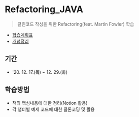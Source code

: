 # Refactoring_JAVA
> 클린코드 작성을 위한 Refactoring(feat. Martin Fowler) 학습
* [학습계획표](https://docs.google.com/spreadsheets/d/1E4ZqrEOs7lTRJ1yqNe3xeu9PbDd3iUH4lcl7oTyWWlg/edit?usp=sharing)
* [개념정리](https://www.notion.so/Refactoring-f233fd74305c4689ba95e44399004a13)
## 기간
* '20. 12. 17.(목) ~ 12. 29.(화)
## 학습방법
* 책의 핵심내용에 대한 정리(Notion 활용)
* 각 챕터별 예제 코드에 대한 클론코딩 및 활용
